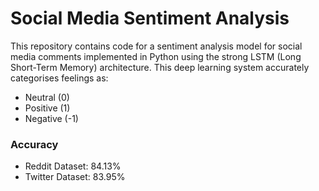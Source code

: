 # Social Media Sentiment Analysis

This repository contains code for a sentiment analysis model for social media comments implemented in Python using the strong LSTM (Long Short-Term Memory) architecture. This deep learning system accurately categorises feelings as: 
- Neutral (0)
- Positive (1)
- Negative (-1)

### Accuracy

- Reddit Dataset: 84.13%
- Twitter Dataset: 83.95%
